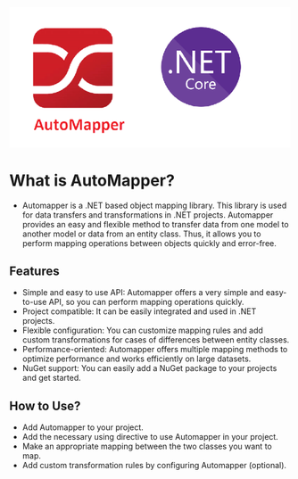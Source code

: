 ![automapper](automapper.png)


# What is AutoMapper?

* Automapper is a .NET based object mapping library. This library is used for data transfers and transformations in .NET projects. Automapper provides an easy and flexible method to transfer data from one model to another model or data from an entity class. Thus, it allows you to perform mapping operations between objects quickly and error-free.

## Features
* Simple and easy to use API: Automapper offers a very simple and easy-to-use API, so you can perform mapping operations quickly.
* Project compatible: It can be easily integrated and used in .NET projects.
* Flexible configuration: You can customize mapping rules and add custom transformations for cases of differences between entity classes.
* Performance-oriented: Automapper offers multiple mapping methods to optimize performance and works efficiently on large datasets.
* NuGet support: You can easily add a NuGet package to your projects and get started.

## How to Use?
* Add Automapper to your project.
* Add the necessary using directive to use Automapper in your project.
* Make an appropriate mapping between the two classes you want to map.
* Add custom transformation rules by configuring Automapper (optional).
